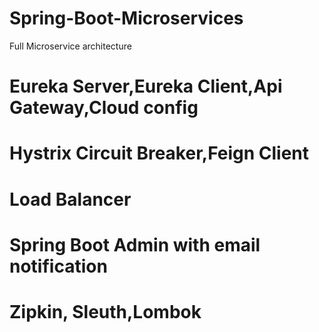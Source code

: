 # Spring-Boot-Microservices
Full Microservice architecture
# Eureka Server,Eureka Client,Api Gateway,Cloud config
# Hystrix Circuit Breaker,Feign Client
# Load Balancer
# Spring Boot Admin with email notification
# Zipkin, Sleuth,Lombok
